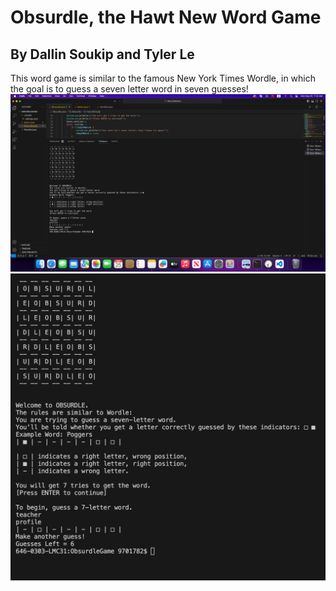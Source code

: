 # Obsurdle, the Hawt New Word Game
## By Dallin Soukip and Tyler Le

This word game is similar to the famous New York Times Wordle,
in which the goal is to guess a seven letter word in seven guesses!
![Image2](https://github.com/TylerLeCmd/CPP2/blob/d926250c2050c82f69fff38e2eea94cd6fa8e06f/images/Obsurdle1.png)
![Image](https://github.com/TylerLeCmd/CPP2/blob/5f5036f80146f8e8d69a4c77157ac6a46dc8bf84/images/Obsurdle2.png)

